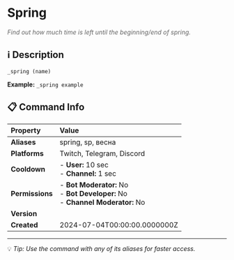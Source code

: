 # Spring

<span style="color: #666; font-style: italic;">Find out how much time is left until the beginning/end of spring.</span>

## ℹ️ Description

`_spring (name)`

**Example:** `_spring example`

## 📋 Command Info

| **Property** | **Value** |
|:----------------|:----------------|
| **Aliases** | spring, sp, весна |
| **Platforms** | Twitch, Telegram, Discord |
| **Cooldown** | - **User:** 10 sec<br> - **Channel:** 1 sec |
| **Permissions** | - **Bot Moderator:** No<br> - **Bot Developer:** No<br> - **Channel Moderator:** No |
| **Version** |  |
| **Created** | 2024-07-04T00:00:00.0000000Z |

---

💡 *Tip: Use the command with any of its aliases for faster access.*
